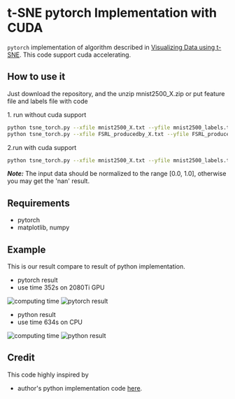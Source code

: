 # t-SNE pytorch Implementation with CUDA
`pytorch` implementation of algorithm described in [Visualizing Data using t-SNE](https://lvdmaaten.github.io/publications/papers/JMLR_2014.pdf). This code support cuda accelerating.

## How to use it
Just download the repository, and the unzip mnist2500_X.zip or put feature file and labels file with code

<p align="left">1. run without cuda support</p>

```bash
python tsne_torch.py --xfile mnist2500_X.txt --yfile mnist2500_labels.txt --cuda 0
python tsne_torch.py --xfile FSRL_producedby_X.txt --yfile FSRL_producedby_labels.txt --cuda 0
```
2.run with cuda support 
```bash
python tsne_torch.py --xfile mnist2500_X.txt --yfile mnist2500_labels.txt --cuda 1
```
***Note:*** The input data should be normalized to the range [0.0, 1.0], otherwise you may get the 'nan' result.

## Requirements
* pytorch
* matplotlib, numpy


## Example
This is our result compare to result of python implementation.
* pytorch result
* use time 352s on 2080Ti GPU

![computing time](images/pytorch_result.png)
![pytorch result](images/pytorch.png)

* python result
* use time 634s on CPU

![computing time](images/python_result.png)
![python result](images/python.png)


## Credit
This code highly inspired by 
* author's python implementation code [here](https://lvdmaaten.github.io/tsne/).
